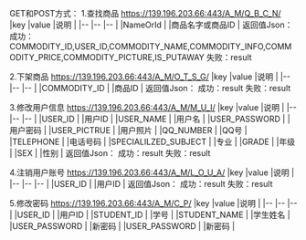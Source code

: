GET和POST方式：
1.查找商品
https://139.196.203.66:443/A_M/Q_B_C_N/
|key		|value	|说明		|
|--		|--	|--		|
|NameOrId	|	|商品名字或商品ID	|
返回值Json：
成功：COMMODITY_ID,USER_ID,COMMODITY_NAME,COMMODITY_INFO,COMMODITY_PRICE,COMMODITY_PICTURE,IS_PUTAWAY
失败：result

2.下架商品
https://139.196.203.66:443/A_M/O_T_S_G/
|key		|value	|说明	|
|--		|--	|--	|
|COMMODITY_ID	|	|商品ID	|
返回值Json：
成功：result
失败：result

3.修改用户信息
https://139.196.203.66:443/A_M/M_U_I/
|key			|value	|说明	|
|--			|--	|--	|
|USER_ID			|	|用户ID	|
|USER_NAME		|	|用户名	|
|USER_PASSWORD		|	|用户密码	|
|USER_PICTRUE		|	|用户照片	|
|QQ_NUMBER		|	|QQ号	|
|TELEPHONE		|	|电话号码	|
|SPECIALILZED_SUBJECT	|	|专业	|
|GRADE			|	|年级	|
|SEX			|	|性别	|
返回值Json：
成功：result
失败：result

4.注销用户账号
https://139.196.203.66:443/A_M/L_O_U_A/
|key	|value	|说明	|
|--	|--	|--	|
|USER_ID	|	|用户ID	|
返回值Json：
成功：result
失败：result

5.修改密码
https://139.196.203.66:443/A_M/C_P/
|key		|value	|说明	|
|--		|--	|--	|
|USER_ID		|	|用户ID	|
|STUDENT_ID	|	|学号	|
|STUDENT_NAME	|	|学生姓名	|
|USER_PASSWORD	|	|新密码	|
|USER_PASSWORD	|	|新密码	|